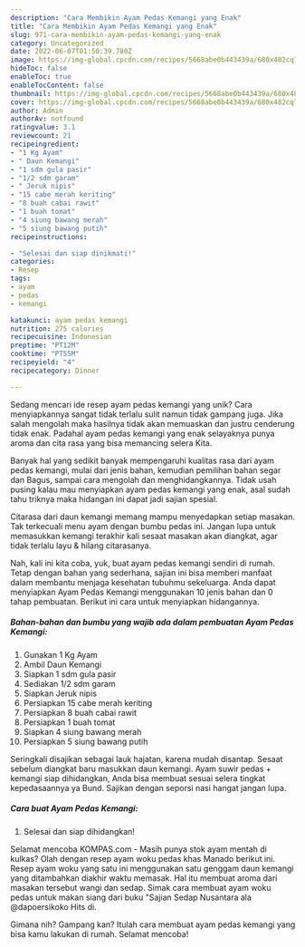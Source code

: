 ```yaml
---
description: "Cara Membikin Ayam Pedas Kemangi yang Enak"
title: "Cara Membikin Ayam Pedas Kemangi yang Enak"
slug: 971-cara-membikin-ayam-pedas-kemangi-yang-enak
category: Uncategorized
date: 2022-06-07T01:50:39.780Z
image: https://img-global.cpcdn.com/recipes/5668abe0b443439a/680x482cq70/ayam-pedas-kemangi-foto-resep-utama.jpg
hideToc: false
enableToc: true
enableTocContent: false
thumbnail: https://img-global.cpcdn.com/recipes/5668abe0b443439a/680x482cq70/ayam-pedas-kemangi-foto-resep-utama.jpg
cover: https://img-global.cpcdn.com/recipes/5668abe0b443439a/680x482cq70/ayam-pedas-kemangi-foto-resep-utama.jpg
author: Admin
authorAv: notfound
ratingvalue: 3.1
reviewcount: 21
recipeingredient:
- "1 Kg Ayam"
- " Daun Kemangi"
- "1 sdm gula pasir"
- "1/2 sdm garam"
- " Jeruk nipis"
- "15 cabe merah keriting"
- "8 buah cabai rawit"
- "1 buah tomat"
- "4 siung bawang merah"
- "5 siung bawang putih"
recipeinstructions:

- "Selesai dan siap dinikmati!"
categories:
- Resep
tags:
- ayam
- pedas
- kemangi

katakunci: ayam pedas kemangi 
nutrition: 275 calories
recipecuisine: Indonesian
preptime: "PT12M"
cooktime: "PT55M"
recipeyield: "4"
recipecategory: Dinner

---
```





Sedang mencari ide resep ayam pedas kemangi yang unik? Cara menyiapkannya sangat tidak terlalu sulit namun tidak gampang juga. Jika salah mengolah maka hasilnya tidak akan memuaskan dan justru cenderung tidak enak. Padahal ayam pedas kemangi yang enak selayaknya punya aroma dan cita rasa yang bisa memancing selera Kita.





Banyak hal yang sedikit banyak mempengaruhi kualitas rasa dari ayam pedas kemangi, mulai dari jenis bahan, kemudian pemilihan bahan segar dan Bagus, sampai cara mengolah dan menghidangkannya. Tidak usah pusing kalau mau menyiapkan ayam pedas kemangi yang enak,      asal sudah tahu triknya maka hidangan ini dapat jadi sajian spesial.














Citarasa dari daun kemangi memang mampu menyedapkan setiap masakan. Tak terkecuali menu ayam dengan bumbu pedas ini. Jangan lupa untuk memasukkan kemangi terakhir kali sesaat masakan akan diangkat, agar tidak terlalu layu &amp; hilang citarasanya.






Nah, kali ini kita coba, yuk, buat ayam pedas kemangi sendiri di rumah. Tetap dengan bahan yang sederhana, sajian ini bisa memberi manfaat dalam membantu menjaga kesehatan tubuhmu sekeluarga. Anda dapat menyiapkan Ayam Pedas Kemangi menggunakan 10 jenis bahan dan 0 tahap pembuatan. Berikut ini cara untuk menyiapkan hidangannya.

<!--inarticleads1-->

##### Bahan-bahan dan bumbu yang wajib ada dalam pembuatan Ayam Pedas Kemangi:

1. Gunakan 1 Kg Ayam
1. Ambil  Daun Kemangi
1. Siapkan 1 sdm gula pasir
1. Sediakan 1/2 sdm garam
1. Siapkan  Jeruk nipis
1. Persiapkan 15 cabe merah keriting
1. Persiapkan 8 buah cabai rawit
1. Persiapkan 1 buah tomat
1. Siapkan 4 siung bawang merah
1. Persiapkan 5 siung bawang putih


Seringkali disajikan sebagai lauk hajatan, karena mudah disantap. Sesaat sebelum diangkat baru masukkan daun kemangi. Ayam suwir pedas + kemangi siap dihidangkan, Anda bisa membuat sesuai selera tingkat kepedasaannya ya Bund. Sajikan dengan seporsi nasi hangat jangan lupa. 

<!--inarticleads2-->

##### Cara buat Ayam Pedas Kemangi:


1. Selesai dan siap dihidangkan!

Selamat mencoba KOMPAS.com - Masih punya stok ayam mentah di kulkas? Olah dengan resep ayam woku pedas khas Manado berikut ini. Resep ayam woku yang satu ini menggunakan satu genggam daun kemangi yang ditambahkan diakhir waktu memasak. Hal itu membuat aroma dari masakan tersebut wangi dan sedap. Simak cara membuat ayam woku pedas untuk makan siang dari buku &#34;Sajian Sedap Nusantara ala @dapoersikoko Hits di. 

Gimana nih? Gampang kan? Itulah cara membuat ayam pedas kemangi yang bisa kamu lakukan di rumah. Selamat mencoba!
